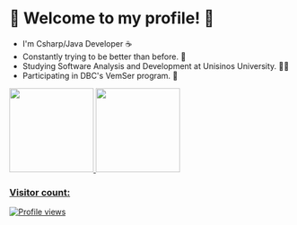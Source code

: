 
<h1 align="left">👾 Welcome to my profile! 👾</h1>


* I'm Csharp/Java Developer ☕
* Constantly trying to be better than before. 🧠
* Studying Software Analysis and Development at Unisinos University. 👨‍🎓
* Participating in DBC's VemSer program. 🚀

<div>
  <a href="https://github.com/uLinck">
  <img height="150em" src="https://github-readme-stats.vercel.app/api?username=uLinck&show_icons=true&theme=dracula&include_all_commits=true&count_private=true">
  <img height="150em" src="https://github-readme-stats.vercel.app/api/top-langs/?username=uLinck&layout=compact&langs_count=7&theme=dracula">
</div>
  
### Visitor count:

<p align="left"> <img src="https://profile-counter.glitch.me/uLinck/count.svg" alt="Profile views" /> </p>

    
    
